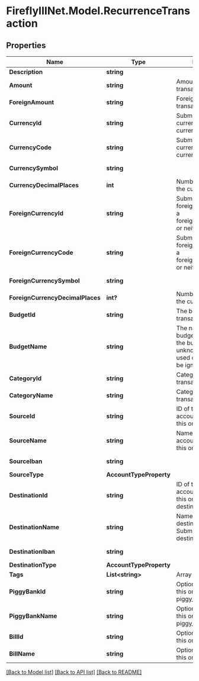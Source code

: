 # FireflyIIINet.Model.RecurrenceTransaction

## Properties

Name | Type | Description | Notes
------------ | ------------- | ------------- | -------------
**Description** | **string** |  | 
**Amount** | **string** | Amount of the transaction. | 
**ForeignAmount** | **string** | Foreign amount of the transaction. | [optional] 
**CurrencyId** | **string** | Submit either a currency_id or a currency_code. | [optional] 
**CurrencyCode** | **string** | Submit either a currency_id or a currency_code. | [optional] 
**CurrencySymbol** | **string** |  | [optional] [readonly] 
**CurrencyDecimalPlaces** | **int** | Number of decimals in the currency | [optional] [readonly] 
**ForeignCurrencyId** | **string** | Submit either a foreign_currency_id or a foreign_currency_code, or neither. | [optional] 
**ForeignCurrencyCode** | **string** | Submit either a foreign_currency_id or a foreign_currency_code, or neither. | [optional] 
**ForeignCurrencySymbol** | **string** |  | [optional] [readonly] 
**ForeignCurrencyDecimalPlaces** | **int?** | Number of decimals in the currency | [optional] [readonly] 
**BudgetId** | **string** | The budget ID for this transaction. | [optional] 
**BudgetName** | **string** | The name of the budget to be used. If the budget name is unknown, the ID will be used or the value will be ignored. | [optional] [readonly] 
**CategoryId** | **string** | Category ID for this transaction. | [optional] 
**CategoryName** | **string** | Category name for this transaction. | [optional] 
**SourceId** | **string** | ID of the source account. Submit either this or source_name. | [optional] 
**SourceName** | **string** | Name of the source account. Submit either this or source_id. | [optional] 
**SourceIban** | **string** |  | [optional] [readonly] 
**SourceType** | **AccountTypeProperty** |  | [optional] 
**DestinationId** | **string** | ID of the destination account. Submit either this or destination_name. | [optional] 
**DestinationName** | **string** | Name of the destination account. Submit either this or destination_id. | [optional] 
**DestinationIban** | **string** |  | [optional] [readonly] 
**DestinationType** | **AccountTypeProperty** |  | [optional] 
**Tags** | **List&lt;string&gt;** | Array of tags. | [optional] 
**PiggyBankId** | **string** | Optional. Use either this or the piggy_bank_name | [optional] 
**PiggyBankName** | **string** | Optional. Use either this or the piggy_bank_id | [optional] 
**BillId** | **string** | Optional. Use either this or the bill_name | [optional] 
**BillName** | **string** | Optional. Use either this or the bill_id | [optional] 

[[Back to Model list]](../README.md#documentation-for-models) [[Back to API list]](../README.md#documentation-for-api-endpoints) [[Back to README]](../README.md)

